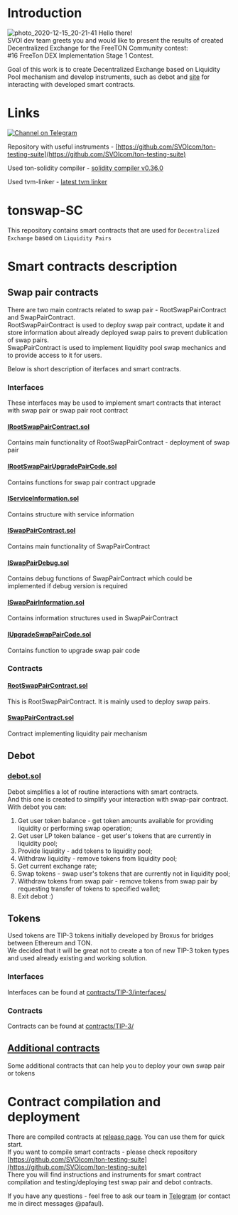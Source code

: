 # Introduction
![photo_2020-12-15_20-21-41](https://user-images.githubusercontent.com/18599919/111032509-ac9fbd80-841d-11eb-9639-843ef2d758b3.jpg)
Hello there! \
SVOI dev team greets you and would like to present the results of created Decentralized Exchange for the FreeTON Community contest: \
#16 FreeTon DEX Implementation Stage 1 Contest.

Goal of this work is to create Decentralized Exchange based on Liquidity Pool mechanism and develop instruments, such as 
debot and [site](https://tonswap.com) for interacting with developed smart contracts.
 
# Links
[![Channel on Telegram](https://img.shields.io/badge/-TON%20Swap%20TG%20chat-blue)](https://t.me/tonswap) 

Repository with useful instruments - [https://github.com/SVOIcom/ton-testing-suite](https://github.com/SVOIcom/ton-testing-suite)

Used ton-solidity compiler - [solidity compiler v0.36.0](https://github.com/tonlabs/TON-Solidity-Compiler/tree/5914224aa6c03def19d98c160ad8779d2efe1c50)

Used tvm-linker - [latest tvm linker](https://github.com/tonlabs/TVM-linker)

# tonswap-SC
This repository contains smart contracts that are used for ```Decentralized Exchange``` based on ```Liquidity Pairs```

# Smart contracts description

## Swap pair contracts
There are two main contracts related to swap pair - RootSwapPairContract and SwapPairContract. \
RootSwapPairContract is used to deploy swap pair contract, update it and store information about already deployed swap pairs to prevent dublication of swap pairs. \
SwapPairContract is used to implement liquidity pool swap mechanics and to provide access to it for users. 

Below is short description of iterfaces and smart contracts.

### Interfaces

These interfaces may be used to implement smart contracts that interact with swap pair or swap pair root contract

#### [IRootSwapPairContract.sol](contracts/SwapPair/IRootSwapPairContract.sol)

Contains main functionality of RootSwapPairContract - deployment of swap pair
#### [IRootSwapPairUpgradePairCode.sol](contracts/SwapPair/IRootSwapPairUpgradePairCode.sol)

Contains functions for swap pair contract upgrade

#### [IServiceInformation.sol](contracts/SwapPair/IServiceInformation.sol)

Contains structure with service information

#### [ISwapPairContract.sol](contracts/SwapPair/ISwapPairContract.sol)

Contains main functionality of SwapPairContract

#### [ISwapPairDebug.sol](contracts/SwapPair/ISwapPairDebug.sol)

Contains debug functions of SwapPairContract which could be implemented if debug version is required

#### [ISwapPairInformation.sol](contracts/SwapPair/ISwapPairInformation.sol)

Contains information structures used in SwapPairContract

#### [IUpgradeSwapPairCode.sol](contracts/SwapPair/IUpgradeSwapPairCode.sol)

Contains function to upgrade swap pair code

### Contracts

#### [RootSwapPairContract.sol](contracts/SwapPair/RootSwapPairContract.sol)

This is RootSwapPairContract. It is mainly used to deploy swap pairs.

#### [SwapPairContract.sol](contracts/SwapPair/SwapPairContract.sol)

Contract implementing liquidity pair mechanism

## Debot

### [debot.sol](contracts/debot/debot.sol)
Debot simplifies a lot of routine interactions with smart contracts. \
And this one is created to simplify your interaction with swap-pair contract. \
With debot you can:

1. Get user token balance - get token amounts available for providing liquidity or performing swap operation;
2. Get user LP token balance - get user's tokens that are currently in liquidity pool;
3. Provide liquidity - add tokens to liquidity pool;
4. Withdraw liquidity - remove tokens from liquidity pool;
5. Get current exchange rate;
6. Swap tokens - swap user's tokens that are currently not in liquidity pool;
7. Withdraw tokens from swap pair - remove tokens from swap pair by requesting transfer of tokens to specified wallet;
8. Exit debot :)
## Tokens
Used tokens are TIP-3 tokens initially developed by Broxus for bridges between Ethereum and TON. \
We decided that it will be great not to create a ton of new TIP-3 token types and used already existing and working solution.

### Interfaces

Interfaces can be found at [contracts/TIP-3/interfaces/](contracts/TIP-3/interfaces)

### Contracts

Contracts can be found at [contracts/TIP-3/](contracts/TIP-3/)

## [Additional contracts](contracts/additional)
Some additional contracts that can help you to deploy your own swap pair or tokens

# Contract compilation and deployment

There are compiled contracts at [release page](). You can use them for quick start. \
If you want to compile smart contracts - please check repository [https://github.com/SVOIcom/ton-testing-suite](https://github.com/SVOIcom/ton-testing-suite) \
There you will find instructions and instruments for smart contract compilation and testing/deploying test swap pair and debot contracts.


If you have any questions - feel free to ask our team in [Telegram](https://t.me/tonswap) (or contact me in direct messages @pafaul).
